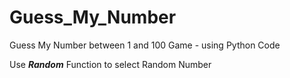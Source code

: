 # Guess_My_Number
Guess My Number between 1 and 100 Game - using Python Code

Use ***Random*** Function to select Random Number
